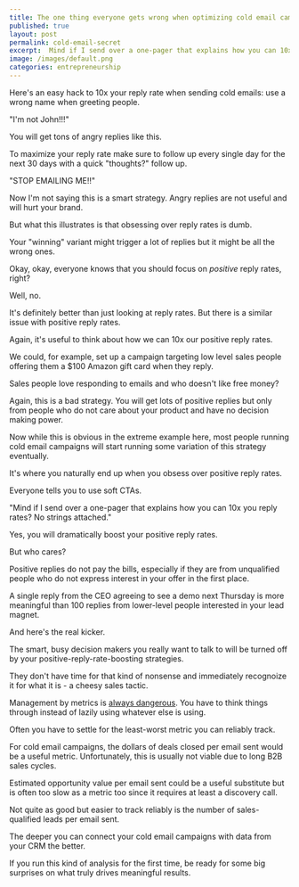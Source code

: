 ```yaml
---
title: The one thing everyone gets wrong when optimizing cold email campaigns
published: true
layout: post
permalink: cold-email-secret
excerpt:  Mind if I send over a one-pager that explains how you can 10x you reply rates? No strings attached.
image: /images/default.png
categories: entrepreneurship
---
```


Here's an easy hack to 10x your reply rate when sending cold emails: use a wrong name when greeting people. 

"I'm not John!!!"

You will get tons of angry replies like this.

To maximize your reply rate make sure to follow up every single day for the next 30 days with a quick "thoughts?" follow up.

"STOP EMAILING ME!!"

Now I'm not saying this is a smart strategy. Angry replies are not useful and will hurt your brand.

But what this illustrates is that obsessing over reply rates is dumb.

Your "winning" variant might trigger a lot of replies but it might be all the wrong ones.

Okay, okay, everyone knows that you should focus on *positive* reply rates, right?

Well, no.

It's definitely better than just looking at reply rates. But there is a similar issue with positive reply rates.

Again, it's useful to think about how we can 10x our positive reply rates.

We could, for example, set up a campaign targeting low level sales people offering them a $100 Amazon gift card when they reply.

Sales people love responding to emails and who doesn't like free money?

Again, this is a bad strategy. You will get lots of positive replies but only from people who do not care about your product and have no decision making power.

Now while this is obvious in the extreme example here, most people running cold email campaigns will start running some variation of this strategy eventually. 

It's where you naturally end up when you obsess over positive reply rates.

Everyone tells you to use soft CTAs. 

"Mind if I send over a one-pager that explains how you can 10x you reply rates? No strings attached."

Yes, you will dramatically boost your positive reply rates.

But who cares?

Positive replies do not pay the bills, especially if they are from unqualified people who do not express interest in your offer in the first place.

A single reply from the CEO agreeing to see a demo next Thursday is more meaningful than 100 replies from lower-level people interested in your lead magnet.

And here's the real kicker.

The smart, busy decision makers you really want to talk to will be turned off by your positive-reply-rate-boosting strategies.

They don't have time for that kind of nonsense and immediately recognoize it for what it is - a cheesy sales tactic. 

Management by metrics is [always dangerous](https://jakobgreenfeld.com/metrics). You have to think things through instead of lazily using whatever else is using. 

Often you have to settle for the least-worst metric you can reliably track.

For cold email campaigns, the dollars of deals closed per email sent would be a useful metric. Unfortunately, this is usually not viable due to long B2B sales cycles. 

Estimated opportunity value per email sent could be a useful substitute but is often too slow as a metric too since it requires at least a discovery call.

Not quite as good but easier to track reliably is the number of sales-qualified leads per email sent.

The deeper you can connect your cold email campaigns with data from your CRM the better.

If you run this kind of analysis for the first time, be ready for some big surprises on what truly drives meaningful results.